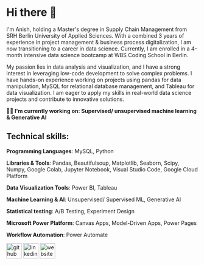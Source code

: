 # Hi there 👋
I'm Anish, holding a Master's degree in Supply Chain Management from SRH Berlin University of Applied Sciences. With a combined 3 years of experience in project management & business process digitalization, I am now transitioning to a career in data science. Currently, I am enrolled in a 4-month intensive data science bootcamp at WBS Coding School in Berlin.

My passion lies in data analysis and visualization, and I have a strong interest in leveraging low-code development to solve complex problems. I have hands-on experience working on projects using pandas for data manipulation, MySQL for relational database management, and Tableau for data visualization. I am eager to apply my skills in real-world data science projects and contribute to innovative solutions.

**👩‍💻 I'm currently working on: Supervised/ unsupervised machine learning & Generative AI**



## Technical skills:
**Programming Languages**: MySQL, Python

**Libraries & Tools**: Pandas, Beautifulsoup, Matplotlib, Seaborn, Scipy, Numpy, Google Colab, Jupyter Notebook, Visual Studio Code, Google Cloud Platform

**Data Visualization Tools**: Power BI, Tableau

**Machine Learning & AI**: Unsupervised/ Supervised ML, Generative AI

**Statistical testing**: A/B Testing, Experiment Design

**Microsoft Power Platform**: Canvas Apps, Model-Driven Apps, Power Pages

**Workflow Automation**: Power Automate



  

  [<img src='https://cdn.jsdelivr.net/npm/simple-icons@3.0.1/icons/github.svg' alt='github' height='40'>](https://github.com/Anish-Shiralkar)  [<img src='https://cdn.jsdelivr.net/npm/simple-icons@3.0.1/icons/linkedin.svg' alt='linkedin' height='40'>](https://www.linkedin.com/in/https://www.linkedin.com/in/anish-shiralkar//)  [<img src='https://cdn.jsdelivr.net/npm/simple-icons@3.0.1/icons/icloud.svg' alt='website' height='40'>](https://anishshiralkar2796.wixsite.com/my-site-2) 
